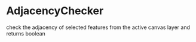 # AdjacencyChecker
check the adjacency of selected features from the active canvas layer and returns boolean
